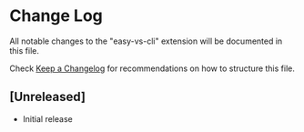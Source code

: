 # Change Log
All notable changes to the "easy-vs-cli" extension will be documented in this file.

Check [Keep a Changelog](http://keepachangelog.com/) for recommendations on how to structure this file.

## [Unreleased]
- Initial release